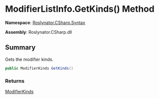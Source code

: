 # ModifierListInfo\.GetKinds\(\) Method

**Namespace**: [Roslynator.CSharp.Syntax](../../README.md)

**Assembly**: Roslynator\.CSharp\.dll

## Summary

Gets the modifier kinds\.

```csharp
public ModifierKinds GetKinds()
```

### Returns

[ModifierKinds](../../../ModifierKinds/README.md)

